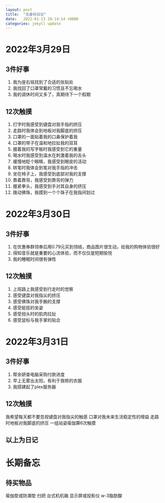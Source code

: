 ```yaml
---
layout: post
title:  "无身份日记"
date:   2022-01-13 20:14:14 +0800
categories: jekyll update
---
```


# 2022年3月29日

## 3件好事
1. 我为座右铭找到了合适的张贴处
1. 我找回了口罩常戴的习惯且不忘喝水
1. 我的调休时间又多了，真期待下一个假期

## 12次触摸
1. 打字时我感受到键盘对我手指的挤压
1. 走路时我体会到地板对我脚底的挤压
1. 口罩的一面贴着我的口鼻保护着我
1. 口罩的带子在温和地拉扯我的双耳
1. 握着我的写字板时我感受到它的重量
1. 喝水时我感受到温水在刺激着我的舌头
1. 缓慢地眨个眼睛，我感受到眼皮的活动
1. 转笔时我体会到笔对我手指的冲击
1. 坐在椅子上，我感受到底部对我的支撑
1. 靠着靠背，我感受到靠背的弹力
1. 握紧拳头，我感受到手对其自身的挤压
1. 拨动佛珠，我摸到一个个珠子在我指间划过

# 2022年3月30日

## 3件好事
1. 在优惠券群领券后用0.79元买到领结，商品图片很生动，给我的购物体验很好
1. 得知音乐就是重要的心流体验，而不仅仅是短期愉悦
1. 我的睡眠时间很有弹性

## 12次触摸
1. 上班路上我感受到行走时的觉察
1. 感受键盘对我指尖的挤压
1. 感受佛珠对我手腕的支撑
1. 感受挺拔的坐姿
1. 感受扭头时的肌肉拉扯
1. 感受鼠标与我手掌的贴合

# 2022年3月31日

## 3件好事
1. 帮余妍查电脑采购付款进度
1. 早上无雾出太阳，有利于我晾的衣服
1. 我搭建起了plex服务器

## 12次触摸
我希望每天都不要忽视键盘对我指尖的触感
口罩对我未来生活稳定性的增益
走路时地板对我脚底的挤压
一组站姿瑜伽算6次触摸




以上为日记
---
# 长期备忘

## 待买物品
瑜伽垫或防潮垫
扫把
台式机机箱
显示屏或投影仪
w-3脂肪酸

